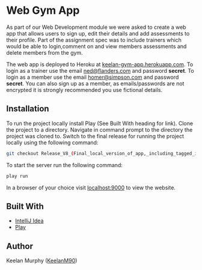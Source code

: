 # Web Gym App
As part of our Web Development module we were asked to create a web app that allows users to sign up, edit their details and add assessments to their profile. Part of the assignment spec was to include trainers which would be able to login,comment on and view members assessments and delete members from the gym.

The web app is deployed to Heroku at [keelan-gym-app.herokuapp.com](http://keelan-gym-app.herokuapp.com).
To login as a trainer use the email ned@flanders.com and password **secret**. To login as a member use the email homer@simpson.com and password **secret**. You can also sign up as a member, as emails/passwords are not encrypted it is strongly recommended you use fictional details.

## Installation
To run the project locally install Play (See Built With heading for link). Clone the project to a directory. Navigate in command prompt to the directory the project was cloned to. Switch to the final release for running the project locally using the following command:
```sh
git checkout Release_V8_(Final_local_version_of_app,_including_tagged_information_view)
```

To start the server run the following command:
```sh
play run
```
In a browser of your choice visit [localhost:9000](http://localhost:9000) to view the website.

## Built With
  - [IntelliJ Idea](https://www.jetbrains.com/idea/)
  - [Play](https://www.playframework.com/)

## Author
Keelan Murphy ([KeelanM90](https://github.com/KeelanM90)) 
